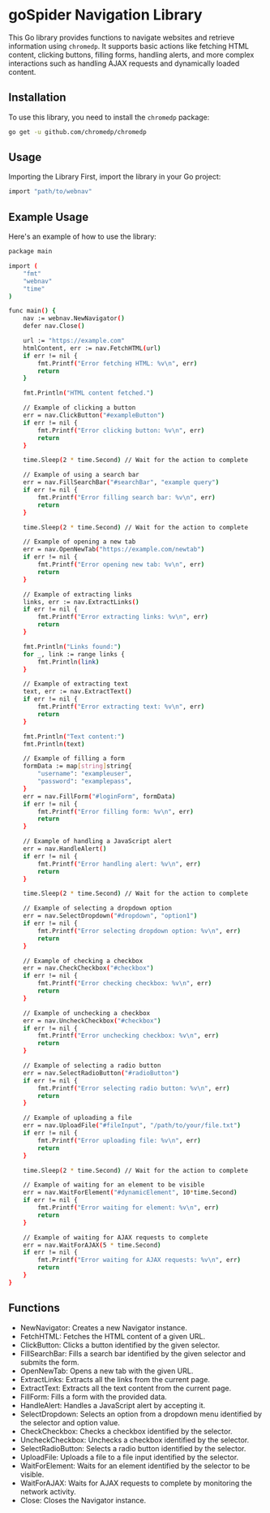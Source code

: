 # goSpider Navigation Library
 This Go library provides functions to navigate websites and retrieve information using `chromedp`. It supports basic actions like fetching HTML content, clicking buttons, filling forms, handling alerts, and more complex interactions such as handling AJAX requests and dynamically loaded content.

## Installation

To use this library, you need to install the `chromedp` package:

```sh
go get -u github.com/chromedp/chromedp
```

## Usage
Importing the Library
First, import the library in your Go project:
```sh
import "path/to/webnav"
```
## Example Usage
Here's an example of how to use the library:
```sh
package main

import (
    "fmt"
    "webnav"
    "time"
)

func main() {
    nav := webnav.NewNavigator()
    defer nav.Close()

    url := "https://example.com"
    htmlContent, err := nav.FetchHTML(url)
    if err != nil {
        fmt.Printf("Error fetching HTML: %v\n", err)
        return
    }

    fmt.Println("HTML content fetched.")

    // Example of clicking a button
    err = nav.ClickButton("#exampleButton")
    if err != nil {
        fmt.Printf("Error clicking button: %v\n", err)
        return
    }

    time.Sleep(2 * time.Second) // Wait for the action to complete

    // Example of using a search bar
    err = nav.FillSearchBar("#searchBar", "example query")
    if err != nil {
        fmt.Printf("Error filling search bar: %v\n", err)
        return
    }

    time.Sleep(2 * time.Second) // Wait for the action to complete

    // Example of opening a new tab
    err = nav.OpenNewTab("https://example.com/newtab")
    if err != nil {
        fmt.Printf("Error opening new tab: %v\n", err)
        return
    }

    // Example of extracting links
    links, err := nav.ExtractLinks()
    if err != nil {
        fmt.Printf("Error extracting links: %v\n", err)
        return
    }

    fmt.Println("Links found:")
    for _, link := range links {
        fmt.Println(link)
    }

    // Example of extracting text
    text, err := nav.ExtractText()
    if err != nil {
        fmt.Printf("Error extracting text: %v\n", err)
        return
    }

    fmt.Println("Text content:")
    fmt.Println(text)

    // Example of filling a form
    formData := map[string]string{
        "username": "exampleuser",
        "password": "examplepass",
    }
    err = nav.FillForm("#loginForm", formData)
    if err != nil {
        fmt.Printf("Error filling form: %v\n", err)
        return
    }

    // Example of handling a JavaScript alert
    err = nav.HandleAlert()
    if err != nil {
        fmt.Printf("Error handling alert: %v\n", err)
        return
    }

    time.Sleep(2 * time.Second) // Wait for the action to complete

    // Example of selecting a dropdown option
    err = nav.SelectDropdown("#dropdown", "option1")
    if err != nil {
        fmt.Printf("Error selecting dropdown option: %v\n", err)
        return
    }

    // Example of checking a checkbox
    err = nav.CheckCheckbox("#checkbox")
    if err != nil {
        fmt.Printf("Error checking checkbox: %v\n", err)
        return
    }

    // Example of unchecking a checkbox
    err = nav.UncheckCheckbox("#checkbox")
    if err != nil {
        fmt.Printf("Error unchecking checkbox: %v\n", err)
        return
    }

    // Example of selecting a radio button
    err = nav.SelectRadioButton("#radioButton")
    if err != nil {
        fmt.Printf("Error selecting radio button: %v\n", err)
        return
    }

    // Example of uploading a file
    err = nav.UploadFile("#fileInput", "/path/to/your/file.txt")
    if err != nil {
        fmt.Printf("Error uploading file: %v\n", err)
        return
    }

    time.Sleep(2 * time.Second) // Wait for the action to complete

    // Example of waiting for an element to be visible
    err = nav.WaitForElement("#dynamicElement", 10*time.Second)
    if err != nil {
        fmt.Printf("Error waiting for element: %v\n", err)
        return
    }

    // Example of waiting for AJAX requests to complete
    err = nav.WaitForAJAX(5 * time.Second)
    if err != nil {
        fmt.Printf("Error waiting for AJAX requests: %v\n", err)
        return
    }
}
```
## Functions
- NewNavigator: Creates a new Navigator instance.
- FetchHTML: Fetches the HTML content of a given URL.
- ClickButton: Clicks a button identified by the given selector.
- FillSearchBar: Fills a search bar identified by the given selector and submits the form.
- OpenNewTab: Opens a new tab with the given URL.
- ExtractLinks: Extracts all the links from the current page.
- ExtractText: Extracts all the text content from the current page.
- FillForm: Fills a form with the provided data.
- HandleAlert: Handles a JavaScript alert by accepting it.
- SelectDropdown: Selects an option from a dropdown menu identified by the selector and option value.
- CheckCheckbox: Checks a checkbox identified by the selector.
- UncheckCheckbox: Unchecks a checkbox identified by the selector.
- SelectRadioButton: Selects a radio button identified by the selector.
- UploadFile: Uploads a file to a file input identified by the selector.
- WaitForElement: Waits for an element identified by the selector to be visible.
- WaitForAJAX: Waits for AJAX requests to complete by monitoring the network activity.
- Close: Closes the Navigator instance.